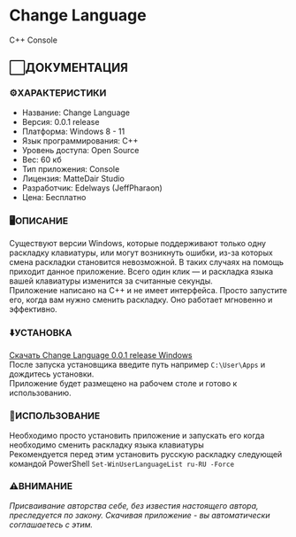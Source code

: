 # Change Language 
C++ Console

## ⬜️ДОКУМЕНТАЦИЯ

### ⚙️ХАРАКТЕРИСТИКИ

* Название: Change Language
* Версия: 0.0.1 release
* Платформа: Windows 8 - 11
* Язык программирования: C++
* Уровень доступа: Open Source
* Вес: 60 кб
* Тип приложения: Console
* Лицензия: MatteDair Studio
* Разработчик: Edelways (JeffPharaon)
* Цена: Бесплатно

### 🖥ОПИСАНИЕ

Существуют версии Windows, которые поддерживают только одну раскладку клавиатуры, или могут возникнуть ошибки, из-за которых смена раскладки становится невозможной. В таких случаях на помощь приходит данное приложение. Всего один клик — и раскладка языка вашей клавиатуры изменится за считанные секунды.  
Приложение написано на C++ и не имеет интерфейса. Просто запустите его, когда вам нужно сменить раскладку. Оно работает мгновенно и эффективно.

### ⬇️УСТАНОВКА

[Скачать Change Language 0.0.1 release Windows](https://github.com/jeffpharaon/ChangeLanguage/raw/refs/heads/main/Download/ChangeLanguageInstaller.exe)  
После запуска установщика введите путь например `C:\User\Apps` и дождитесь установки.  
Приложение будет размещено на рабочем столе и готово к использованию.

### 🛃ИСПОЛЬЗОВАНИЕ 

Необходимо просто установить приложение и запускать его когда необходимо сменить раскладку языка клавиатуры  
Рекомендуется перед этим установить русскую раскладку следующей командой PowerShell `Set-WinUserLanguageList ru-RU -Force`

### ⚠️ВНИМАНИЕ

*Присваивание авторства себе, без известия настоящего автора, преследуется по закону. Скачивая приложение - вы автоматически соглашаетесь с этим.*
